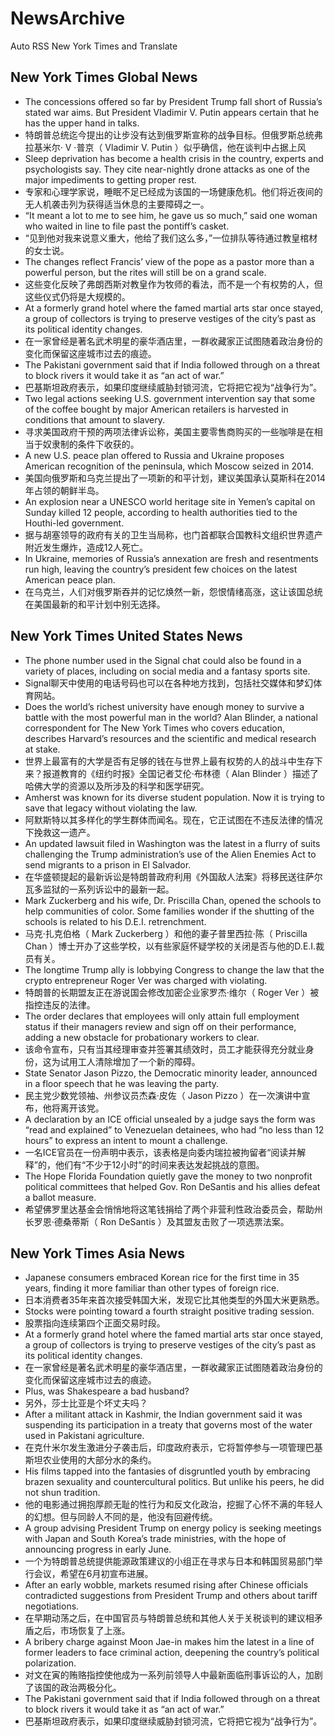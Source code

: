 # NewsArchive
Auto RSS New York Times and Translate

## New York Times Global News
* The concessions offered so far by President Trump fall short of Russia’s stated war aims. But President Vladimir V. Putin appears certain that he has the upper hand in talks.
* 特朗普总统迄今提出的让步没有达到俄罗斯宣称的战争目标。但俄罗斯总统弗拉基米尔· V ·普京（ Vladimir V. Putin ）似乎确信，他在谈判中占据上风
* Sleep deprivation has become a health crisis in the country, experts and psychologists say. They cite near-nightly drone attacks as one of the major impediments to getting proper rest.
* 专家和心理学家说，睡眠不足已经成为该国的一场健康危机。他们将近夜间的无人机袭击列为获得适当休息的主要障碍之一。
* “It meant a lot to me to see him, he gave us so much,” said one woman who waited in line to file past the pontiff’s casket.
* “见到他对我来说意义重大，他给了我们这么多，”一位排队等待通过教皇棺材的女士说。
* The changes reflect Francis’ view of the pope as a pastor more than a powerful person, but the rites will still be on a grand scale.
* 这些变化反映了弗朗西斯对教皇作为牧师的看法，而不是一个有权势的人，但这些仪式仍将是大规模的。
* At a formerly grand hotel where the famed martial arts star once stayed, a group of collectors is trying to preserve vestiges of the city’s past as its political identity changes.
* 在一家曾经是著名武术明星的豪华酒店里，一群收藏家正试图随着政治身份的变化而保留这座城市过去的痕迹。
* The Pakistani government said that if India followed through on a threat to block rivers it would take it as “an act of war.”
* 巴基斯坦政府表示，如果印度继续威胁封锁河流，它将把它视为“战争行为”。
* Two legal actions seeking U.S. government intervention say that some of the coffee bought by major American retailers is harvested in conditions that amount to slavery.
* 寻求美国政府干预的两项法律诉讼称，美国主要零售商购买的一些咖啡是在相当于奴隶制的条件下收获的。
* A new U.S. peace plan offered to Russia and Ukraine proposes American recognition of the peninsula, which Moscow seized in 2014.
* 美国向俄罗斯和乌克兰提出了一项新的和平计划，建议美国承认莫斯科在2014年占领的朝鲜半岛。
* An explosion near a UNESCO world heritage site in Yemen’s capital on Sunday killed 12 people, according to health authorities tied to the Houthi-led government.
* 据与胡塞领导的政府有关的卫生当局称，也门首都联合国教科文组织世界遗产附近发生爆炸，造成12人死亡。
* In Ukraine, memories of Russia’s annexation are fresh and resentments run high, leaving the country’s president few choices on the latest American peace plan.
* 在乌克兰，人们对俄罗斯吞并的记忆焕然一新，怨恨情绪高涨，这让该国总统在美国最新的和平计划中别无选择。

## New York Times United States News
* The phone number used in the Signal chat could also be found in a variety of places, including on social media and a fantasy sports site.
* Signal聊天中使用的电话号码也可以在各种地方找到，包括社交媒体和梦幻体育网站。
* Does the world’s richest university have enough money to survive a battle with the most powerful man in the world? Alan Blinder, a national correspondent for The New York Times who covers education, describes Harvard’s resources and the scientific and medical research at stake.
* 世界上最富有的大学是否有足够的钱在与世界上最有权势的人的战斗中生存下来？报道教育的《纽约时报》全国记者艾伦·布林德（ Alan Blinder ）描述了哈佛大学的资源以及所涉及的科学和医学研究。
* Amherst was known for its diverse student population. Now it is trying to save that legacy without violating the law.
* 阿默斯特以其多样化的学生群体而闻名。现在，它正试图在不违反法律的情况下挽救这一遗产。
* An updated lawsuit filed in Washington was the latest in a flurry of suits challenging the Trump administration’s use of the Alien Enemies Act to send migrants to a prison in El Salvador.
* 在华盛顿提起的最新诉讼是特朗普政府利用《外国敌人法案》将移民送往萨尔瓦多监狱的一系列诉讼中的最新一起。
* Mark Zuckerberg and his wife, Dr. Priscilla Chan, opened the schools to help communities of color. Some families wonder if the shutting of the schools is related to his D.E.I. retrenchment.
* 马克·扎克伯格（ Mark Zuckerberg ）和他的妻子普里西拉·陈（ Priscilla Chan ）博士开办了这些学校，以有些家庭怀疑学校的关闭是否与他的D.E.I.裁员有关。
* The longtime Trump ally is lobbying Congress to change the law that the crypto entrepreneur Roger Ver was charged with violating.
* 特朗普的长期盟友正在游说国会修改加密企业家罗杰·维尔（ Roger Ver ）被指控违反的法律。
* The order declares that employees will only attain full employment status if their managers review and sign off on their performance, adding a new obstacle for probationary workers to clear.
* 该命令宣布，只有当其经理审查并签署其绩效时，员工才能获得充分就业身份，这为试用工人清除增加了一个新的障碍。
* State Senator Jason Pizzo, the Democratic minority leader, announced in a floor speech that he was leaving the party.
* 民主党少数党领袖、州参议员杰森·皮佐（ Jason Pizzo ）在一次演讲中宣布，他将离开该党。
* A declaration by an ICE official unsealed by a judge says the form was “read and explained” to Venezuelan detainees, who had “no less than 12 hours” to express an intent to mount a challenge.
* 一名ICE官员在一份声明中表示，该表格是向委内瑞拉被拘留者“阅读并解释”的，他们有“不少于12小时”的时间来表达发起挑战的意图。
* The Hope Florida Foundation quietly gave the money to two nonprofit political committees that helped Gov. Ron DeSantis and his allies defeat a ballot measure.
* 希望佛罗里达基金会悄悄地将这笔钱捐给了两个非营利性政治委员会，帮助州长罗恩·德桑蒂斯（ Ron DeSantis ）及其盟友击败了一项选票法案。

## New York Times Asia News
* Japanese consumers embraced Korean rice for the first time in 35 years, finding it more familiar than other types of foreign rice.
* 日本消费者35年来首次接受韩国大米，发现它比其他类型的外国大米更熟悉。
* Stocks were pointing toward a fourth straight positive trading session.
* 股票指向连续第四个正面交易时段。
* At a formerly grand hotel where the famed martial arts star once stayed, a group of collectors is trying to preserve vestiges of the city’s past as its political identity changes.
* 在一家曾经是著名武术明星的豪华酒店里，一群收藏家正试图随着政治身份的变化而保留这座城市过去的痕迹。
* Plus, was Shakespeare a bad husband?
* 另外，莎士比亚是个坏丈夫吗？
* After a militant attack in Kashmir, the Indian government said it was suspending its participation in a treaty that governs most of the water used in Pakistani agriculture.
* 在克什米尔发生激进分子袭击后，印度政府表示，它将暂停参与一项管理巴基斯坦农业使用的大部分水的条约。
* His films tapped into the fantasies of disgruntled youth by embracing brazen sexuality and countercultural politics. But unlike his peers, he did not shun tradition.
* 他的电影通过拥抱厚颜无耻的性行为和反文化政治，挖掘了心怀不满的年轻人的幻想。但与同龄人不同的是，他没有回避传统。
* A group advising President Trump on energy policy is seeking meetings with Japan and South Korea’s trade ministries, with the hope of announcing progress in early June.
* 一个为特朗普总统提供能源政策建议的小组正在寻求与日本和韩国贸易部门举行会议，希望在6月初宣布进展。
* After an early wobble, markets resumed rising after Chinese officials contradicted suggestions from President Trump and others about tariff negotiations.
* 在早期动荡之后，在中国官员与特朗普总统和其他人关于关税谈判的建议相矛盾之后，市场恢复了上涨。
* A bribery charge against Moon Jae-in makes him the latest in a line of former leaders to face criminal action, deepening the country’s political polarization.
* 对文在寅的贿赂指控使他成为一系列前领导人中最新面临刑事诉讼的人，加剧了该国的政治两极分化。
* The Pakistani government said that if India followed through on a threat to block rivers it would take it as “an act of war.”
* 巴基斯坦政府表示，如果印度继续威胁封锁河流，它将把它视为“战争行为”。

